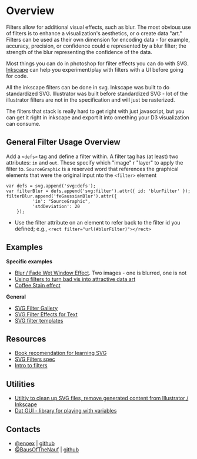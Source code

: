 # Overview
 Filters allow for additional visual effects, such as blur. The most obvious use of filters is to enhance a visualization's aesthetics, or o create data "art." Filters can be used as their own dimension for encoding data - for example, accuracy, precision, or confidence could e represented by a blur filter; the strength of the blur representing the confidence of the data.
 
 Most things you can do in photoshop for filter effects you can do with SVG. [Inkscape](http://www.inkscape.org/en/) can help you experiment/play with filters with a UI before going for code.
 
 
 All the inkscape filters can be done in svg. Inkscape was built to do standardized SVG.  Illustrator was built before standardized SVG -  lot of the illustrator filters are not in the specification and will just be rasterized.
 
 
 The filters that stack is really hard to get right with just javascript, but you can get it right in inkscape and export it into omething your D3 visualization can consume.
 
## General Filter Usage Overview
 
Add a `<defs>` tag and define a filter within. A filter tag has (at least) two attributes: `in` and `out`. These specify which "image" r "layer" to apply the filter to. `SourceGraphic` is a reserved word that references the graphical elements that were the original input nto the `<filter>` element
 
 ```
 var defs = svg.append('svg:defs');
 var filterBlur = defs.append('svg:filter').attr({ id: 'blurFilter' });
 filterBlur.append('feGaussianBlur').attr({
           'in': "SourceGraphic",
           'stdDeviation': 20
     });
 ```
 
 * Use the filter attribute on an element to refer back to the filter id you defined; e.g., `<rect filter="url(#blurFilter)"></rect>`
 
## Examples
 **Specific examples**
 
 * [Blur / Fade Wet Window Effect](http://bl.ocks.org/enoex/9626212). Two images - one is blurred, one is not 
 * [Using filters to turn bad vis into attractive data art](http://guildwars2viz.com/)
 * [Coffee Stain effect](https://dl.dropboxusercontent.com/u/55434504/CoffeeStain_collection.svg)
 
 **General**
 
 * [SVG Filter Gallery](https://dl.dropboxusercontent.com/u/55434504/SVG_Gallery.html)
 * [SVG Filter Effects for Text](https://dl.dropboxusercontent.com/u/55434504/text_effects1.svg)
 * [SVG filter templates](https://github.com/roundrobin/d3-svg-filter-templates)
 
 
## Resources
 * [Book recomendation for learning SVG](http://commons.oreilly.com/wiki/index.php/SVG_Essentials)
 * [SVG Filters spec](http://www.w3.org/TR/SVG11/filters.html)
 * [Intro to filters](http://www.w3schools.com/svg/svg_filters_intro.asp)
 
## Utilities
 
 * [Utiltiy to clean up SVG files, remove generated content from Illustrator / Inkscape](https://github.com/svg/svgo)
 * [Dat GUI - library for playing with variables](https://code.google.com/p/dat-gui/)
 
## Contacts
 * [@enoex](https://twitter.com/enoex) | [github](https://twitter.com/enoex)
 * [@BausOfTheNauf](https://twitter.com/bausofthenauf) | [github](https://github.com/roundrobin)
